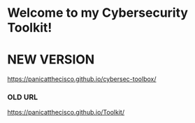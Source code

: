 # Welcome to my Cybersecurity Toolkit!

# NEW VERSION #
https://panicatthecisco.github.io/cybersec-toolbox/

### OLD URL
https://panicatthecisco.github.io/Toolkit/
